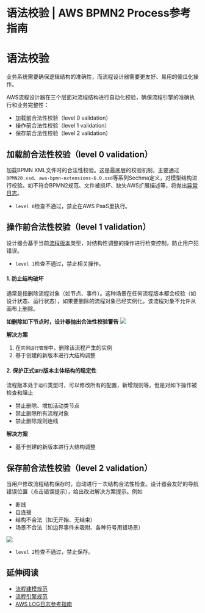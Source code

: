 # 语法校验 | AWS BPMN2 Process参考指南

# 语法校验

业务系统需要确保逻辑结构的准确性，而流程设计器需要更友好、易用的傻瓜化操作。

AWS流程设计器在三个层面对流程结构进行自动化校验，确保流程引擎的准确执行和业务完整性：

  * 加载前合法性校验（level 0 validation）
  * 操作前合法性校验（level 1 validation）
  * 保存前合法性校验（level 2 validation）

## 加载前合法性校验（level 0 validation）

加载BPMN XML文件时的合法性校验。这是最底层的校验机制，主要通过`BPMN20.xsd`、`aws-bpmn-extensions-6.0.xsd`等系列Sechma定义，对模型结构进行校验。如不符合BPMN2规范、文件被损坏、缺失AWS扩展描述等，将抛出[异常日志](<https://docs.awspaas.com/reference-guide/aws-paas-log-reference-guide/system_log/README.html>)。

  * `level 0`检查不通过，禁止在AWS PaaS里执行。

## 操作前合法性校验（level 1 validation）

设计器会基于当前[流程版本](<versions.html>)类型，对结构性调整的操作进行检查控制，防止用户犯错误。

  * `level 1`检查不通过，禁止相关操作。

#### 1\. 防止结构破坏

通常是指删除流程对象（如节点、事件）。这种场景在任何流程版本都会校验（如设计状态、运行状态），如果要删除的流程对象已经实例化，该流程对象不允许从画布上删除。

**如删除如下节点时，设计器抛出合法性校验警告** ![](https://docs.awspaas.com/reference-guide/aws-paas-process-reference-guide/process_designer/31.png)

**解决方案**

  1. 在`实例运行管理`中，删除该流程产生的实例
  2. 基于创建的新版本进行大结构调整

#### 2\. 保护正式`运行`版本主体结构的稳定性

流程版本处于`运行`类型时，可以修改所有的配置，新增规则等。但是对如下操作被检查和阻止

  * 禁止删除、增加活动类节点
  * 禁止删除所有流程对象
  * 禁止删除规则连线

**解决方案**

  * 基于创建的新版本进行大结构调整

## 保存前合法性校验（level 2 validation）

当用户修改流程结构保存时，自动进行一次结构合法性检查。设计器会友好的导航错误位置（点击错误提示），给出改进解决方案提示。例如

  * 断线
  * 自连接
  * 结构不合法（如无开始、无结束）
  * 场景不合法（如边界事件未吸附、各种符号用错场景）

![](https://docs.awspaas.com/reference-guide/aws-paas-process-reference-guide/process_designer/22.png)

  * `level 2`检查不通过，禁止保存。

## 延伸阅读

  * [流程建模规范](<../appendix/definition_spec.html>)
  * [流程引擎规范](<../appendix/engine_spec.html>)
  * [AWS LOG日志参考指南](<https://docs.awspaas.com/reference-guide/aws-paas-log-reference-guide/index.html>)